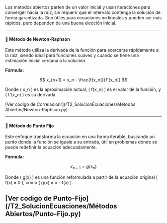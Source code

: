 Los métodos abiertos parten de un valor inicial y usan iteraciones para converger hacia la raíz, sin requerir que el intervalo contenga la solución de forma garantizada. Son útiles para ecuaciones no lineales y pueden ser más rápidos, pero dependen de una buena elección inicial.

---

#### 🔁 Método de Newton-Raphson

Este método utiliza la derivada de la función para acercarse rápidamente a la raíz, siendo ideal para funciones suaves y cuando se tiene una estimación inicial cercana a la solución.

**Fórmula:**

$$
x_{n+1} = x_n - \frac{f(x_n)}{f'(x_n)}
$$

Donde \( x_n \) es la aproximación actual, \( f(x_n) \) es el valor de la función, y \( f'(x_n) \) es su derivada.

[Ver codigo de Correlacionr](/T2_SolucionEcuaciones/Métodos Abiertos/Newton-Raphson.py)

---

#### 🔁 Método de Punto Fijo

Este enfoque transforma la ecuación en una forma iterable, buscando un punto donde la función se iguale a su entrada, útil en problemas donde se puede redefinir la ecuación adecuadamente.

**Fórmula:**

$$
x_{n+1} = g(x_n)
$$

Donde \( g(x) \) es una función reformulada a partir de la ecuación original \( f(x) = 0 \), como \( g(x) = x - f(x) \).

[Ver codigo de Punto-Fijo](/T2_SolucionEcuaciones/Métodos Abiertos/Punto-Fijo.py)
---
